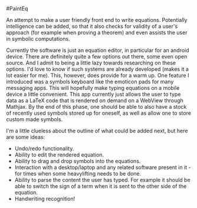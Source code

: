 #PaintEq

An attempt to make a user friendly front end to write equations. Potentially intelligence can be added, so that it also checks for validity of a user's approach (for example when proving a theorem) and even assists the user in symbolic computations.

Currently the software is just an equation editor, in particular for an android device. There are definitely quite a few options out there, some even open source. And I admit to being a little lazy towards researching on these options. I'd love to know if such systems are already developed (makes it a lot easier for me). This, however, does provide for a warm up. One feature I introduced was a symbols keyboard like the emoticon pads for many messaging apps. This will hopefully make typing equations on a mobile device a little convenient. This app currently just allows the user to type data as a LaTeX code that is rendered on demand on a WebView through Mathjax. By the end of this phase, one should be able to also have a stock of recently used symbols stored up for oneself, as well as allow one to store custom made symbols.

I'm a little clueless about the outline of what could be added next, but here are some ideas:
*  Undo/redo functionality.
*  Ability to edit the rendered equation.
*  Ability to drag and drop symbols into the equations.
*  Interaction with a desktop/laptop and any related software present in it - for times when some heavylifting needs to be done.
*  Ability to parse the content the user has typed. For example it should be able to switch the sign of a term when it is sent to the other side of the equation.
*  Handwriting recognition!
